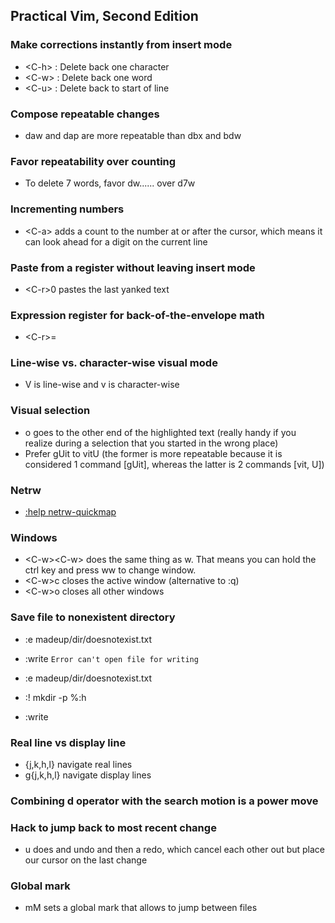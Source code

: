 ## Practical Vim, Second Edition

### Make corrections instantly from insert mode

  * <C-h\> : Delete back one character
  * <C-w\> : Delete back one word
  * <C-u\> : Delete back to start of line

### Compose repeatable changes

  * daw and dap are more repeatable than dbx and bdw

### Favor repeatability over counting

  * To delete 7 words, favor dw...... over d7w

### Incrementing numbers

  * <C-a\> adds a count to the number at or after the cursor, which means it can look ahead for a digit on the current line
  
### Paste from a register without leaving insert mode

  * <C-r\>0 pastes the last yanked text
  
### Expression register for back-of-the-envelope math

  * <C-r\>=
  
### Line-wise vs. character-wise visual mode

  * V is line-wise and v is character-wise

### Visual selection

  * o goes to the other end of the highlighted text (really handy if you realize during a selection that you started in the wrong place)
  * Prefer gUit to vitU (the former is more repeatable because it is considered 1 command [gUit], whereas the latter is 2 commands [vit, U])

### Netrw

  * [:help netrw-quickmap](https://vimhelp.org/pi_netrw.txt.html#netrw-quickmaps)

### Windows

  * <C-w\><C-w\> does the same thing as <C-w>w. That means you can hold the ctrl key and press ww to change window.
  * <C-w\>c closes the active window (alternative to :q)
  * <C-w\>o closes all other windows

### Save file to nonexistent directory

  * :e madeup/dir/doesnotexist.txt
  * :write `Error can't open file for writing`

  * :e madeup/dir/doesnotexist.txt
  * :! mkdir -p %:h
  * :write

### Real line vs display line

  * {j,k,h,l} navigate real lines
  * g{j,k,h,l} navigate display lines

### Combining d operator with the search motion is a power move

### Hack to jump back to most recent change

  * u<C-r> does and undo and then a redo, which cancel each other out but place our cursor
    on the last change

### Global mark

  * mM sets a global mark that allows to jump between files
